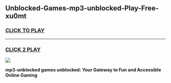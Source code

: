 
## Unblocked-Games-mp3-unblocked-Play-Free-xu0mt
<h3>
<a href="https://premium76.site?title=mp3-unblocked&ref=20M">CLICK TO PLAY</a></h3>
<hr>

<h3>
<a href="https://premium76.site?title=mp3-unblocked&ref=20M">CLICK 2 PLAY</a>
  
</h3>

<a href="https://premium76.site?title=mp3-unblocked&ref=19M"><img src="https://clearcache.store/games.png"></a>


**mp3-unblocked games unblocked: Your Gateway to Fun and Accessible Online Gaming**
